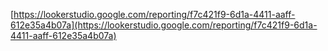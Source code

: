 [https://lookerstudio.google.com/reporting/f7c421f9-6d1a-4411-aaff-612e35a4b07a](https://lookerstudio.google.com/reporting/f7c421f9-6d1a-4411-aaff-612e35a4b07a)  
